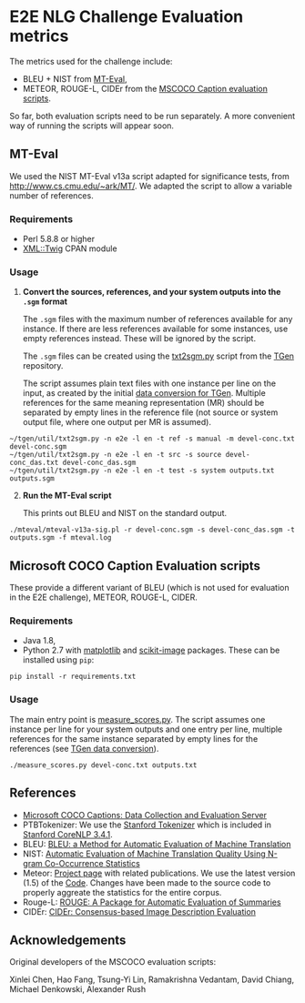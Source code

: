 E2E NLG Challenge Evaluation metrics
====================================

The metrics used for the challenge include:
* BLEU + NIST from [MT-Eval](#mt-eval),
* METEOR, ROUGE-L, CIDEr from the [MSCOCO Caption evaluation scripts](#microsoft-coco-caption-evaluation-scripts).

So far, both evaluation scripts need to be run separately. A more convenient way of running the scripts will appear soon.

MT-Eval
-------

We used the NIST MT-Eval v13a script adapted for significance tests, from 
<http://www.cs.cmu.edu/~ark/MT/>.
We adapted the script to allow a variable number of references.

### Requirements ###
- Perl 5.8.8 or higher
- [XML::Twig](http://search.cpan.org/~mirod/XML-Twig-3.49/Twig.pm) CPAN module

### Usage ###

1. __Convert the sources, references, and your system outputs into the `.sgm` format__

   The `.sgm` files with the maximum number of references available for any instance.
   If there are less references available for some instances, use empty references instead. 
   These will be ignored by the script.

   The `.sgm` files can be created using the [txt2sgm.py](https://github.com/UFAL-DSG/tgen/blob/master/util/txt2sgm.py)
   script from the [TGen](https://github.com/UFAL-DSG/tgen) repository. 
   
   The script assumes plain text files with one instance per line on the input, as created 
   by the initial [data conversion for TGen](https://github.com/UFAL-DSG/tgen/blob/master/e2e-challenge/README.md).
   Multiple references for the same meaning representation (MR) should be separated by empty 
   lines in the reference file (not source or system output file, where one output per MR is 
   assumed).

```
~/tgen/util/txt2sgm.py -n e2e -l en -t ref -s manual -m devel-conc.txt devel-conc.sgm
~/tgen/util/txt2sgm.py -n e2e -l en -t src -s source devel-conc_das.txt devel-conc_das.sgm
~/tgen/util/txt2sgm.py -n e2e -l en -t test -s system outputs.txt outputs.sgm
```

2. __Run the MT-Eval script__

   This prints out BLEU and NIST on the standard output.

```
./mteval/mteval-v13a-sig.pl -r devel-conc.sgm -s devel-conc_das.sgm -t outputs.sgm -f mteval.log
```


Microsoft COCO Caption Evaluation scripts
-----------------------------------------

These provide a different variant of BLEU (which is not used for evaluation in the E2E challenge), 
METEOR, ROUGE-L, CIDER.

### Requirements ###

- Java 1.8,
- Python 2.7 with [matplotlib](https://pypi.python.org/pypi/matplotlib) and [scikit-image](https://pypi.python.org/pypi/scikit-image) packages. These can be installed using `pip`:

```
pip install -r requirements.txt
```

### Usage ###

The main entry point is [measure_scores.py](measure_scores.py). The script assumes one instance
per line for your system outputs and one entry per line, multiple references for the same instance
separated by empty lines for the references (see 
[TGen data conversion]((https://github.com/UFAL-DSG/tgen/blob/master/e2e-challenge/README.md))).

```
./measure_scores.py devel-conc.txt outputs.txt
```


References
----------

- [Microsoft COCO Captions: Data Collection and Evaluation Server](http://arxiv.org/abs/1504.00325)
- PTBTokenizer: We use the [Stanford Tokenizer](http://nlp.stanford.edu/software/tokenizer.shtml) which is included in [Stanford CoreNLP 3.4.1](http://nlp.stanford.edu/software/corenlp.shtml).
- BLEU: [BLEU: a Method for Automatic Evaluation of Machine Translation](http://www.aclweb.org/anthology/P02-1040.pdf)
- NIST: [Automatic Evaluation of Machine Translation Quality Using N-gram Co-Occurrence Statistics](http://www.mt-archive.info/HLT-2002-Doddington.pdf)
- Meteor: [Project page](http://www.cs.cmu.edu/~alavie/METEOR/) with related publications. We use the latest version (1.5) of the [Code](https://github.com/mjdenkowski/meteor). Changes have been made to the source code to properly aggreate the statistics for the entire corpus.
- Rouge-L: [ROUGE: A Package for Automatic Evaluation of Summaries](http://anthology.aclweb.org/W/W04/W04-1013.pdf)
- CIDEr: [CIDEr: Consensus-based Image Description Evaluation](http://arxiv.org/pdf/1411.5726.pdf)

Acknowledgements
----------------
Original developers of the MSCOCO evaluation scripts:

Xinlei Chen, Hao Fang, Tsung-Yi Lin, Ramakrishna Vedantam, David Chiang, Michael Denkowski, Alexander Rush

